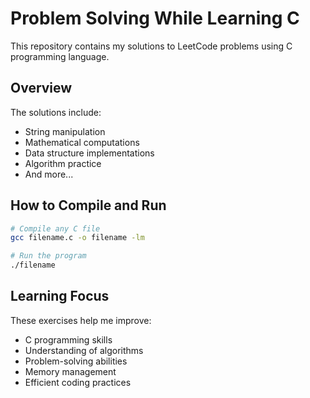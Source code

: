 # Problem Solving While Learning C

This repository contains my solutions to LeetCode problems using C programming language.

## Overview

The solutions include:

- String manipulation
- Mathematical computations
- Data structure implementations
- Algorithm practice
- And more...

## How to Compile and Run

```bash
# Compile any C file
gcc filename.c -o filename -lm

# Run the program
./filename
```

## Learning Focus

These exercises help me improve:

- C programming skills
- Understanding of algorithms
- Problem-solving abilities
- Memory management
- Efficient coding practices